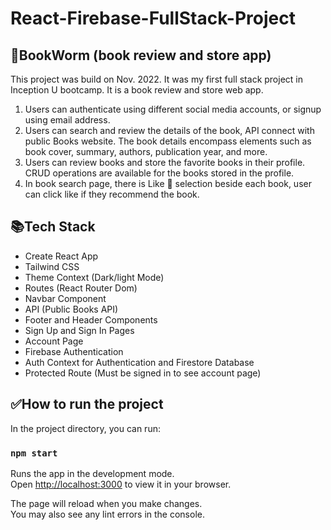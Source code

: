 # React-Firebase-FullStack-Project
## 🐛BookWorm (book review and store app)

This project was build on Nov. 2022. It was my first full stack project in Inception U bootcamp. It is a book review and store web app.

1. Users can authenticate using different social media accounts, or signup using email address.
2. Users can search and review the details of the book, API connect with public Books website. The book details encompass elements such as book cover, summary, authors, publication year, and more.
3. Users can review books and store the favorite books in their profile. CRUD operations are available for the books stored in the profile.
4. In book search page, there is Like 🧡 selection beside each book, user can click like if they recommend the book.
## 📚Tech Stack
- Create React App
- Tailwind CSS
- Theme Context (Dark/light Mode)
- Routes (React Router Dom)
- Navbar Component
- API (Public Books API)
- Footer and Header Components
- Sign Up and Sign In Pages
- Account Page
- Firebase Authentication
- Auth Context for Authentication and Firestore Database
- Protected Route (Must be signed in to see account page)
## ✅How to run the project

In the project directory, you can run:

### `npm start`

Runs the app in the development mode.\
Open [http://localhost:3000](http://localhost:3000) to view it in your browser.

The page will reload when you make changes.\
You may also see any lint errors in the console.
